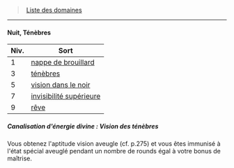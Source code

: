 ﻿---
!GenericItem
Name: Nuit, Ténèbres
Id: cleric_priest_hd.md#nuit-ténèbres
ParentLink: cleric_priest_hd.md#liste-des-domaines
ParentName: Liste des domaines
NameLevel: 4
Attributes: {}
---
> [Liste des domaines](hd_cleric_priest_liste_des_domaines.md)

---

#### Nuit, Ténèbres

|Niv.|Sort|
|---|---|
|1|[nappe de brouillard](hd_spells_nappe_de_brouillard.md)|
|3|[ténèbres](hd_spells_tenebres.md)|
|5|[vision dans le noir](hd_spells_vision_dans_le_noir.md)|
|7|[invisibilité supérieure](hd_spells_invisibilite_superieure.md)|
|9|[rêve](hd_spells_reve.md)|

##### Canalisation d'énergie divine : Vision des ténèbres

Vous obtenez l'aptitude vision aveugle (cf. p.275) et vous êtes immunisé à l'état spécial aveuglé pendant un nombre de rounds égal à votre bonus de maîtrise.

